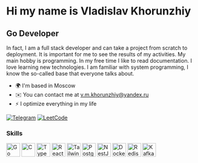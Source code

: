 Hi my name is Vladislav Khorunzhiy
============================================================================================================================================

Go Developer
------------

In fact, I am a full stack developer and can take a project from scratch to deployment. It is important for me to see the results of my activities. My main hobby is programming. In my free time I like to read documentation. I love learning new technologies. I am familiar with system programming, I know the so-called base that everyone talks about.

* 🌍  I'm based in Moscow
* ✉️  You can contact me at [v.m.khorunzhiy@yandex.ru](mailto:v.m.khorunzhiy@yandex.ru)
* ⚡  I optimize everything in my life

[![Telegram](https://img.shields.io/badge/Telegram-0088cc?style=for-the-badge&logo=telegram&logoColor=white)](https://t.me/par1ram)
[![LeetCode](https://img.shields.io/badge/LeetCode-FFA116?style=for-the-badge&logo=leetcode&logoColor=white)](https://leetcode.com/par1ram)

### Skills

<p align="left">
<a href="https://go.dev/doc/" target="_blank" rel="noreferrer"><img src="https://raw.githubusercontent.com/danielcranney/readme-generator/main/public/icons/skills/go-colored.svg" width="36" height="36" alt="Go" /></a>
<a href="https://docs.microsoft.com/en-us/cpp/?view=msvc-170" target="_blank" rel="noreferrer"><img src="https://raw.githubusercontent.com/danielcranney/readme-generator/main/public/icons/skills/c-colored.svg" width="36" height="36" alt="C" /></a>
<a href="https://www.typescriptlang.org/" target="_blank" rel="noreferrer"><img src="https://raw.githubusercontent.com/danielcranney/readme-generator/main/public/icons/skills/typescript-colored.svg" width="36" height="36" alt="TypeScript" /></a>
<a href="https://reactjs.org/" target="_blank" rel="noreferrer"><img src="https://raw.githubusercontent.com/danielcranney/readme-generator/main/public/icons/skills/react-colored.svg" width="36" height="36" alt="React" /></a>
<a href="https://tailwindcss.com/" target="_blank" rel="noreferrer"><img src="https://raw.githubusercontent.com/danielcranney/readme-generator/main/public/icons/skills/tailwindcss-colored.svg" width="36" height="36" alt="TailwindCSS" /></a>
<a href="https://www.postgresql.org/" target="_blank" rel="noreferrer"><img src="https://raw.githubusercontent.com/danielcranney/readme-generator/main/public/icons/skills/postgresql-colored.svg" width="36" height="36" alt="PostgreSQL" /></a>
<a href="https://docs.nestjs.com/" target="_blank" rel="noreferrer"><img src="https://raw.githubusercontent.com/danielcranney/readme-generator/main/public/icons/skills/nestjs-colored.svg" width="36" height="36" alt="NestJS" /></a>
<a href="https://www.docker.com/" target="_blank" rel="noreferrer"><img src="https://raw.githubusercontent.com/danielcranney/readme-generator/main/public/icons/skills/docker-colored.svg" width="36" height="36" alt="Docker" /></a>
<a href="https://redis.io/" target="_blank" rel="noreferrer"><img src="https://upload.wikimedia.org/wikipedia/commons/6/6b/Redis_Logo.svg" width="36" height="36" alt="Redis" /></a>
<a href="https://kafka.apache.org/" target="_blank" rel="noreferrer"><img src="https://upload.wikimedia.org/wikipedia/commons/0/05/Apache_kafka.svg" width="36" height="36" alt="Kafka" /></a>
</p>


